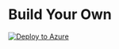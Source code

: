 # Build Your Own

[![Deploy to Azure](https://aka.ms/deploytoazurebutton)](https://portal.azure.com/#create/Microsoft.Template/uri/https%3A%2F%2Fraw.githubusercontent.com%2FRaviTella%2FBenckmarking%2Fusers%2Fratella%2Fclean%2Fcosmos%2Fsql%2Frecipes%2Fbuild-your-own%2Fazuredeploy.json)
